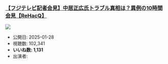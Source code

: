 ### [【フジテレビ記者会見】中居正広氏トラブル真相は？異例の10時間会見【ReHacQ】](https://www.youtube.com/watch?v=cJD7qxsdobk)
[![](https://img.youtube.com/vi/cJD7qxsdobk/sddefault.jpg)](https://www.youtube.com/watch?v=cJD7qxsdobk)
-   公開日: 2025-01-28
-   視聴数: 102,341
-   **いいね数: 1,131**
-   出演者: 
